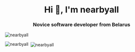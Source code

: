 <h1 align="center">Hi 👋, I'm nearbyall</h1>
<h3 align="center">Novice software developer from Belarus</h3>

<p align="left"> <img src="https://komarev.com/ghpvc/?username=nearbyall&label=Profile%20views&color=0e75b6&style=flat" alt="nearbyall" /> </p>



<p><img align="left" src="https://github-readme-stats.vercel.app/api/top-langs?username=nearbyall&show_icons=true&locale=en&layout=compact" alt="nearbyall" /></p>

<p>&nbsp;<img align="center" src="https://github-readme-stats.vercel.app/api?username=nearbyall&show_icons=true&locale=en" alt="nearbyall" /></p>

